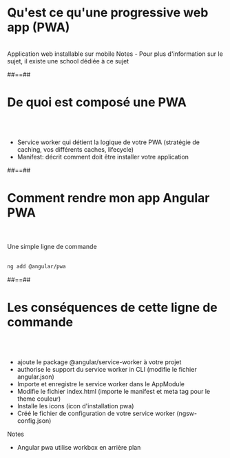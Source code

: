 <!-- .slide: class="sfeir-basic-slide" -->
# Qu'est ce qu'une progressive web app (PWA)
<br>
<span class="full-center important">Application web installable sur mobile</span>
Notes
- Pour plus d'information sur le sujet, il existe une school dédiée à ce sujet

##==##

<!-- .slide: class="sfeir-basic-slide" -->
# De quoi est composé une PWA
<br><br>
- Service worker qui détient la logique de votre PWA (stratégie de caching, vos différents caches, lifecycle)
- Manifest: décrit comment doit être installer votre application

##==##

<!-- .slide: class="sfeir-basic-slide with-code" -->
# Comment rendre mon app Angular PWA
<br><br>
Une simple ligne de commande
<br><br>
```sh
ng add @angular/pwa
```
<!-- .element: class="big-code" -->

##==##

<!-- .slide: class="sfeir-basic-slide" -->
# Les conséquences de cette ligne de commande
<br><br>
- ajoute le package @angular/service-worker à votre projet
- authorise le support du service worker in CLI (modifie le fichier angular.json)
- Importe et enregistre le service worker dans le AppModule
- Modifie le fichier index.html (importe le manifest et meta tag pour le theme couleur)
- Installe les icons (icon d'installation pwa)
- Créé le fichier de configuration de votre service worker (ngsw-config.json)

Notes
- Angular pwa utilise workbox en arrière plan

